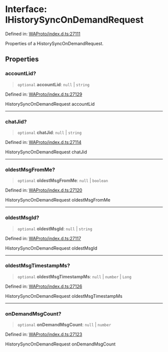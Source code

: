 # Interface: IHistorySyncOnDemandRequest

Defined in: [WAProto/index.d.ts:27111](https://github.com/Fokusdotid/Baileys/blob/3623833a320f5e60f370ef835f3de341453290f5/WAProto/index.d.ts#L27111)

Properties of a HistorySyncOnDemandRequest.

## Properties

### accountLid?

> `optional` **accountLid**: `null` \| `string`

Defined in: [WAProto/index.d.ts:27129](https://github.com/Fokusdotid/Baileys/blob/3623833a320f5e60f370ef835f3de341453290f5/WAProto/index.d.ts#L27129)

HistorySyncOnDemandRequest accountLid

***

### chatJid?

> `optional` **chatJid**: `null` \| `string`

Defined in: [WAProto/index.d.ts:27114](https://github.com/Fokusdotid/Baileys/blob/3623833a320f5e60f370ef835f3de341453290f5/WAProto/index.d.ts#L27114)

HistorySyncOnDemandRequest chatJid

***

### oldestMsgFromMe?

> `optional` **oldestMsgFromMe**: `null` \| `boolean`

Defined in: [WAProto/index.d.ts:27120](https://github.com/Fokusdotid/Baileys/blob/3623833a320f5e60f370ef835f3de341453290f5/WAProto/index.d.ts#L27120)

HistorySyncOnDemandRequest oldestMsgFromMe

***

### oldestMsgId?

> `optional` **oldestMsgId**: `null` \| `string`

Defined in: [WAProto/index.d.ts:27117](https://github.com/Fokusdotid/Baileys/blob/3623833a320f5e60f370ef835f3de341453290f5/WAProto/index.d.ts#L27117)

HistorySyncOnDemandRequest oldestMsgId

***

### oldestMsgTimestampMs?

> `optional` **oldestMsgTimestampMs**: `null` \| `number` \| `Long`

Defined in: [WAProto/index.d.ts:27126](https://github.com/Fokusdotid/Baileys/blob/3623833a320f5e60f370ef835f3de341453290f5/WAProto/index.d.ts#L27126)

HistorySyncOnDemandRequest oldestMsgTimestampMs

***

### onDemandMsgCount?

> `optional` **onDemandMsgCount**: `null` \| `number`

Defined in: [WAProto/index.d.ts:27123](https://github.com/Fokusdotid/Baileys/blob/3623833a320f5e60f370ef835f3de341453290f5/WAProto/index.d.ts#L27123)

HistorySyncOnDemandRequest onDemandMsgCount
